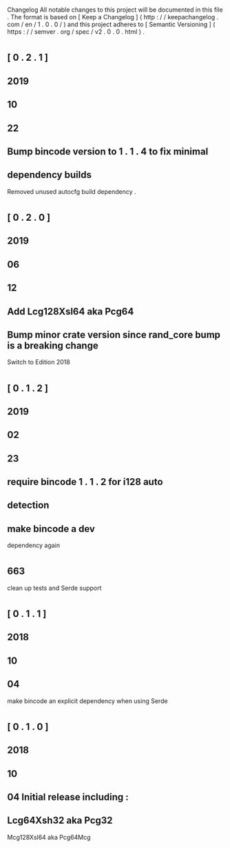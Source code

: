 #
Changelog
All
notable
changes
to
this
project
will
be
documented
in
this
file
.
The
format
is
based
on
[
Keep
a
Changelog
]
(
http
:
/
/
keepachangelog
.
com
/
en
/
1
.
0
.
0
/
)
and
this
project
adheres
to
[
Semantic
Versioning
]
(
https
:
/
/
semver
.
org
/
spec
/
v2
.
0
.
0
.
html
)
.
#
#
[
0
.
2
.
1
]
-
2019
-
10
-
22
-
Bump
bincode
version
to
1
.
1
.
4
to
fix
minimal
-
dependency
builds
-
Removed
unused
autocfg
build
dependency
.
#
#
[
0
.
2
.
0
]
-
2019
-
06
-
12
-
Add
Lcg128Xsl64
aka
Pcg64
-
Bump
minor
crate
version
since
rand_core
bump
is
a
breaking
change
-
Switch
to
Edition
2018
#
#
[
0
.
1
.
2
]
-
2019
-
02
-
23
-
require
bincode
1
.
1
.
2
for
i128
auto
-
detection
-
make
bincode
a
dev
-
dependency
again
#
663
-
clean
up
tests
and
Serde
support
#
#
[
0
.
1
.
1
]
-
2018
-
10
-
04
-
make
bincode
an
explicit
dependency
when
using
Serde
#
#
[
0
.
1
.
0
]
-
2018
-
10
-
04
Initial
release
including
:
-
Lcg64Xsh32
aka
Pcg32
-
Mcg128Xsl64
aka
Pcg64Mcg

